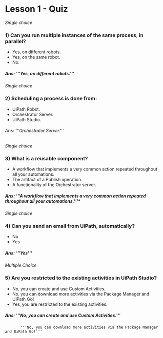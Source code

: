 # Lesson 1 - Quiz
*Single choice*
### 1) Can you run multiple instances of the same process, in parallel?

  * Yes, on different robots.
  * Yes, on the same robot.
  * No.
##### Ans: '''Yes, on different robots.'''

*Single choice*
### 2) Scheduling a process is done from:

  * UiPath Robot.
  * Orchestrator Server.
  * UiPath Studio.
###### Ans: '''Orchestrator Server.'''

*Single choice*
### 3) What is a reusable component?

  * A workflow that implements a very common action repeated throughout all your automations.
  * The artifact of a Publish operation.
  * A functionality of the Orchestrator server.
##### Ans: '''A workflow that implements a very common action repeated throughout all your automations.'''*

*Single choice*
### 4) Can you send an email from UiPath, automatically?

  * No
  * Yes
##### Ans: '''Yes'''

*Multiple Choice*
### 5) Are you restricted to the existing activities in UiPath Studio?

  * No, you can create and use Custom Activities.
  * No, you can download more activities via the Package Manager and UiPath Go!
  * Yes, you are restricted to the existing activities.
##### Ans: '''No, you can create and use Custom Activities.'''
           '''No, you can download more activities via the Package Manager and UiPath Go!'''


